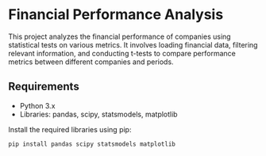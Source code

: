 # Financial Performance Analysis

This project analyzes the financial performance of companies using statistical tests on various metrics. It involves loading financial data, filtering relevant information, and conducting t-tests to compare performance metrics between different companies and periods.

## Requirements

- Python 3.x
- Libraries: pandas, scipy, statsmodels, matplotlib

Install the required libraries using pip:

```bash
pip install pandas scipy statsmodels matplotlib
